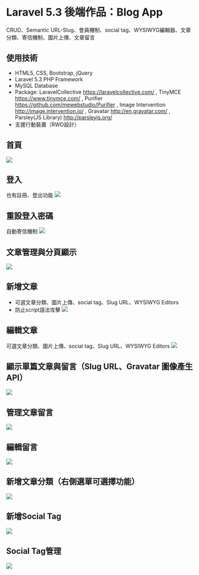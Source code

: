 # Laravel 5.3 後端作品：Blog App
CRUD、Semantic URL-Slug、會員機制、social tag、WYSIWYG編輯器、文章分類、寄信機制、圖片上傳、文章留言
## 使用技術
* HTML5, CSS, Bootstrap, jQuery
* Laravel 5.3 PHP Framework
* MySQL Database
* Package: LaravelCollective https://laravelcollective.com/ , TinyMCE https://www.tinymce.com/ , Purifier https://github.com/mewebstudio/Purifier , Image Intervention http://image.intervention.io/ , Gravatar http://en.gravatar.com/ , Parsley(JS Library) http://parsleyjs.org/
* 支援行動裝置（RWD設計）

## 首頁
![](https://github.com/cora-chou/cora-chou.github.io/blob/master/img/Laravel-Blog-App/homepage.png)

## 登入
也有註冊、登出功能
![](https://github.com/cora-chou/cora-chou.github.io/blob/master/img/Laravel-Blog-App/login.png)

## 重設登入密碼
自動寄信機制
![](https://github.com/cora-chou/cora-chou.github.io/blob/master/img/Laravel-Blog-App/email.png)

## 文章管理與分頁顯示
![](https://github.com/cora-chou/cora-chou.github.io/blob/master/img/Laravel-Blog-App/all-posts.png)

## 新增文章
* 可選文章分類、圖片上傳、social tag、Slug URL、WYSIWYG Editors
* 防止script語法攻擊
![](https://github.com/cora-chou/cora-chou.github.io/blob/master/img/Laravel-Blog-App/posts-create.png)

## 編輯文章
可選文章分類、圖片上傳、social tag、Slug URL、WYSIWYG Editors
![](https://github.com/cora-chou/cora-chou.github.io/blob/master/img/Laravel-Blog-App/posts-edit.png)

## 顯示單篇文章與留言（Slug URL、Gravatar 圖像產生API）
![](https://github.com/cora-chou/cora-chou.github.io/blob/master/img/Laravel-Blog-App/posts-single.png)

## 管理文章留言
![](https://github.com/cora-chou/cora-chou.github.io/blob/master/img/Laravel-Blog-App/posts-show.png)

## 編輯留言
![](https://github.com/cora-chou/cora-chou.github.io/blob/master/img/Laravel-Blog-App/edit-comment.png)

## 新增文章分類（右側選單可選擇功能）
![](https://github.com/cora-chou/cora-chou.github.io/blob/master/img/Laravel-Blog-App/category.png)

## 新增Social Tag
![](https://github.com/cora-chou/cora-chou.github.io/blob/master/img/Laravel-Blog-App/tags-create.png)

## Social Tag管理
![](https://github.com/cora-chou/cora-chou.github.io/blob/master/img/Laravel-Blog-App/tags-single.png)
